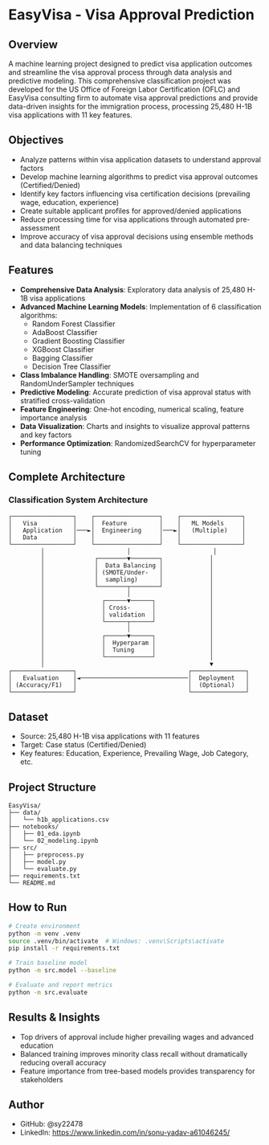 # EasyVisa - Visa Approval Prediction

## Overview
A machine learning project designed to predict visa application outcomes and streamline the visa approval process through data analysis and predictive modeling. This comprehensive classification project was developed for the US Office of Foreign Labor Certification (OFLC) and EasyVisa consulting firm to automate visa approval predictions and provide data-driven insights for the immigration process, processing 25,480 H-1B visa applications with 11 key features.

## Objectives
- Analyze patterns within visa application datasets to understand approval factors
- Develop machine learning algorithms to predict visa approval outcomes (Certified/Denied)
- Identify key factors influencing visa certification decisions (prevailing wage, education, experience)
- Create suitable applicant profiles for approved/denied applications
- Reduce processing time for visa applications through automated pre-assessment
- Improve accuracy of visa approval decisions using ensemble methods and data balancing techniques

## Features
- **Comprehensive Data Analysis**: Exploratory data analysis of 25,480 H-1B visa applications
- **Advanced Machine Learning Models**: Implementation of 6 classification algorithms:
  - Random Forest Classifier
  - AdaBoost Classifier
  - Gradient Boosting Classifier
  - XGBoost Classifier
  - Bagging Classifier
  - Decision Tree Classifier
- **Class Imbalance Handling**: SMOTE oversampling and RandomUnderSampler techniques
- **Predictive Modeling**: Accurate prediction of visa approval status with stratified cross-validation
- **Feature Engineering**: One-hot encoding, numerical scaling, feature importance analysis
- **Data Visualization**: Charts and insights to visualize approval patterns and key factors
- **Performance Optimization**: RandomizedSearchCV for hyperparameter tuning

## Complete Architecture

### Classification System Architecture
```
┌─────────────────┐    ┌──────────────────┐    ┌─────────────────┐
│   Visa          │    │  Feature         │    │   ML Models     │
│   Application   │───►│  Engineering     │───►│   (Multiple)    │
│   Data          │    │                  │    │                 │
└─────────────────┘    └──────────────────┘    └─────────────────┘
         │                       │                       │
         │              ┌────────▼────────┐             │
         │              │  Data Balancing │             │
         │              │ (SMOTE/Under-   │             │
         │              │  sampling)      │             │
         │              └────────┬────────┘             │
         │                       │                      │
         │                ┌──────▼──────┐               │
         │                │ Cross-      │               │
         │                │ validation  │               │
         │                └──────┬──────┘               │
         │                       │                      │
         │                ┌──────▼──────┐               │
         │                │  Hyperparam │               │
         │                │  Tuning     │               │
         │                └─────────────┘               │
         │                                              ▼
┌─────────────────┐                               ┌───────────────┐
│   Evaluation    │◄──────────────────────────────│  Deployment   │
│ (Accuracy/F1)   │                               │  (Optional)   │
└─────────────────┘                               └───────────────┘
```

## Dataset
- Source: 25,480 H-1B visa applications with 11 features
- Target: Case status (Certified/Denied)
- Key features: Education, Experience, Prevailing Wage, Job Category, etc.

## Project Structure
```
EasyVisa/
├── data/
│   └── h1b_applications.csv
├── notebooks/
│   ├── 01_eda.ipynb
│   └── 02_modeling.ipynb
├── src/
│   ├── preprocess.py
│   ├── model.py
│   └── evaluate.py
├── requirements.txt
└── README.md
```

## How to Run
```bash
# Create environment
python -m venv .venv
source .venv/bin/activate  # Windows: .venv\Scripts\activate
pip install -r requirements.txt

# Train baseline model
python -m src.model --baseline

# Evaluate and report metrics
python -m src.evaluate
```

## Results & Insights
- Top drivers of approval include higher prevailing wages and advanced education
- Balanced training improves minority class recall without dramatically reducing overall accuracy
- Feature importance from tree-based models provides transparency for stakeholders

## Author
- GitHub: @sy22478
- LinkedIn: https://www.linkedin.com/in/sonu-yadav-a61046245/
